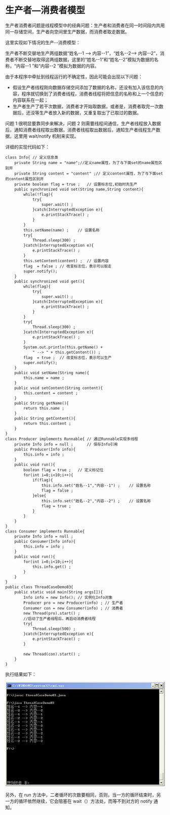 # 生产者—消费者模型

生产者消费者问题是线程模型中的经典问题：生产者和消费者在同一时间段内共用同一存储空间，生产者向空间里生产数据，而消费者取走数据。

这里实现如下情况的生产--消费模型：

生产者不断交替地生产两组数据“姓名--1 --> 内容--1”，“姓名--2--> 内容--2”，消费者不断交替地取得这两组数据，这里的“姓名--1”和“姓名--2”模拟为数据的名称，“内容--1 ”和“内容--2 ”模拟为数据的内容。

由于本程序中牵扯到线程运行的不确定性，因此可能会出现以下问题：

- 假设生产者线程刚向数据存储空间添加了数据的名称，还没有加入该信息的内容，程序就切换到了消费者线程，消费者线程将把信息的名称和上一个信息的内容联系在一起；
- 生产者生产了若干次数据，消费者才开始取数据，或者是，消费者取完一次数据后，还没等生产者放入新的数据，又重复取出了已取过的数据。

问题 1 很明显要靠同步来解决，问题 2 则需要线程间通信，生产者线程放入数据后，通知消费者线程取出数据，消费者线程取出数据后，通知生产者线程生产数据，这里用 wait/notify 机制来实现。

详细的实现代码如下：

```
class Info{ // 定义信息类  
    private String name = "name";//定义name属性，为了与下面set的name属性区别开  
    private String content = "content" ;// 定义content属性，为了与下面set的content属性区别开  
    private boolean flag = true ;   // 设置标志位,初始时先生产  
    public synchronized void set(String name,String content){  
        while(!flag){  
            try{  
                super.wait() ;  
            }catch(InterruptedException e){  
                e.printStackTrace() ;  
            }  
        }  
        this.setName(name) ;    // 设置名称  
        try{  
            Thread.sleep(300) ;  
        }catch(InterruptedException e){  
            e.printStackTrace() ;  
        }  
        this.setContent(content) ;  // 设置内容  
        flag  = false ; // 改变标志位，表示可以取走  
        super.notify();  
    }  
    public synchronized void get(){  
        while(flag){  
            try{  
                super.wait() ;  
            }catch(InterruptedException e){  
                e.printStackTrace() ;  
            }  
        }  
        try{  
            Thread.sleep(300) ;  
        }catch(InterruptedException e){  
            e.printStackTrace() ;  
        }  
        System.out.println(this.getName() +   
            " --> " + this.getContent()) ;  
        flag  = true ;  // 改变标志位，表示可以生产  
        super.notify();  
    }  
    public void setName(String name){  
        this.name = name ;  
    }  
    public void setContent(String content){  
        this.content = content ;  
    }  
    public String getName(){  
        return this.name ;  
    }  
    public String getContent(){  
        return this.content ;  
    }  
}  
class Producer implements Runnable{ // 通过Runnable实现多线程  
    private Info info = null ;      // 保存Info引用  
    public Producer(Info info){  
        this.info = info ;  
    }  
    public void run(){  
        boolean flag = true ;   // 定义标记位  
        for(int i=0;i<10;i++){  
            if(flag){  
                this.info.set("姓名--1","内容--1") ;    // 设置名称  
                flag = false ;  
            }else{  
                this.info.set("姓名--2","内容--2") ;    // 设置名称  
                flag = true ;  
            }  
        }  
    }  
}  
class Consumer implements Runnable{  
    private Info info = null ;  
    public Consumer(Info info){  
        this.info = info ;  
    }  
    public void run(){  
        for(int i=0;i<10;i++){  
            this.info.get() ;  
        }  
    }  
}  
public class ThreadCaseDemo03{  
    public static void main(String args[]){  
        Info info = new Info(); // 实例化Info对象  
        Producer pro = new Producer(info) ; // 生产者  
        Consumer con = new Consumer(info) ; // 消费者  
        new Thread(pro).start() ;  
        //启动了生产者线程后，再启动消费者线程  
        try{  
            Thread.sleep(500) ;  
        }catch(InterruptedException e){  
            e.printStackTrace() ;  
        }  
  
        new Thread(con).start() ;  
    }  
}  
```

执行结果如下：

![](images/pc.jpg)

另外，在 run 方法中，二者循环的次数要相同，否则，当一方的循环结束时，另一方的循环依然继续，它会阻塞在 wait（）方法处，而等不到对方的 notify 通知。
